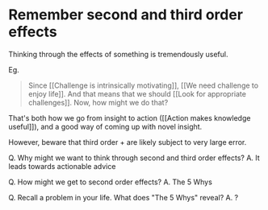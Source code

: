 # Remember second and third order effects
Thinking through the effects of something is tremendously useful.

Eg.

> Since [[Challenge is intrinsically motivating]], [[We need challenge to enjoy life]]. And that means that we should [[Look for appropriate challenges]]. Now, how might we do that?

That's both how we go from insight to action ([[Action makes knowledge useful]]), and a good way of coming up with novel insight.

However, beware that third order + are likely subject to very large error.

Q. Why might we want to think through second and third order effects?
A. It leads towards actionable advice

Q. How might we get to second order effects?
A. The 5 Whys

Q. Recall a problem in your life. What does "The 5 Whys" reveal?
A. ?

<!-- {BearID:61DC8CD0-3CBA-4BA4-B2A6-AE46A1A4EA72-14077-00001B234C0CBD85} -->
